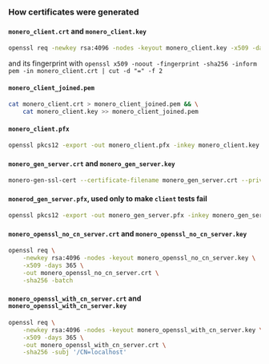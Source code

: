 ### How certificates were generated

#### `monero_client.crt` and `monero_client.key`
```sh
openssl req -newkey rsa:4096 -nodes -keyout monero_client.key -x509 -days 365 -out monero_client.crt -sha256 -batch
```
and its fingerprint with `openssl x509 -noout -fingerprint -sha256 -inform pem -in monero_client.crt | cut -d "=" -f 2`

#### `monero_client_joined.pem`
```sh
cat monero_client.crt > monero_client_joined.pem && \
    cat monero_client.key >> monero_client_joined.pem
```

#### `monero_client.pfx`
```sh
openssl pkcs12 -export -out monero_client.pfx -inkey monero_client.key -in monero_client.crt
```

#### `monero_gen_server.crt` and `monero_gen_server.key`
```sh
monero-gen-ssl-cert --certificate-filename monero_gen_server.crt --private-key-filename monero_gen_server.key
```

#### `monerod_gen_server.pfx`, used only to make `client` tests fail
```sh
openssl pkcs12 -export -out monero_gen_server.pfx -inkey monero_gen_server.key -in monero_gen_server.crt
```

#### `monero_openssl_no_cn_server.crt` and `monero_openssl_no_cn_server.key`
```sh
openssl req \
    -newkey rsa:4096 -nodes -keyout monero_openssl_no_cn_server.key \
    -x509 -days 365 \
    -out monero_openssl_no_cn_server.crt \
    -sha256 -batch
```

#### `monero_openssl_with_cn_server.crt` and `monero_openssl_with_cn_server.key`
```sh
openssl req \
    -newkey rsa:4096 -nodes -keyout monero_openssl_with_cn_server.key \
    -x509 -days 365 \
    -out monero_openssl_with_cn_server.crt \
    -sha256 -subj '/CN=localhost'
```
